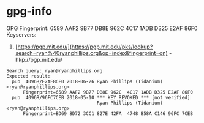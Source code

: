 # gpg-info
GPG Fingerprint: 6589 AAF2 9B77 DB8E 962C  4C17 1ADB D325 E2AF 86F0
Keyservers:
1. [https://pgp.mit.edu/](https://pgp.mit.edu/pks/lookup?search=ryan%40ryanphillips.org&op=index&fingerprint=on) - hkp://pgp.mit.edu/
```
Search query: ryan@ryanphillips.org
Expected result: 
  pub  4096R/E2AF86F0 2018-06-26 Ryan Phillips (Tidanium) <ryan@ryanphillips.org>
      Fingerprint=6589 AAF2 9B77 DB8E 962C  4C17 1ADB D325 E2AF 86F0
  pub  4096R/96FC7CEB 2018-05-10 *** KEY REVOKED *** [not verified]
                                 Ryan Phillips (Tidanium) <ryan@ryanphillips.org>
      Fingerprint=BD69 8D72 3CC1 827E 42FA  4748 B58A C146 96FC 7CEB
```
